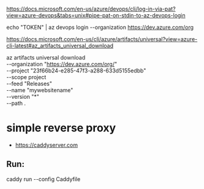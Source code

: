 https://docs.microsoft.com/en-us/azure/devops/cli/log-in-via-pat?view=azure-devops&tabs=unix#pipe-pat-on-stdin-to-az-devops-login

echo "TOKEN" | az devops login --organization https://dev.azure.com/org



https://docs.microsoft.com/en-us/cli/azure/artifacts/universal?view=azure-cli-latest#az_artifacts_universal_download

az artifacts universal download \
  --organization "https://dev.azure.com/org/" \
  --project "23f66b24-e285-47f3-a288-633d5155edbb" \
  --scope project \
  --feed "Releases" \
  --name "mywebsitename" \
  --version "*" \
  --path .



# simple reverse proxy
- https://caddyserver.com

## Run:
caddy run --config Caddyfile
